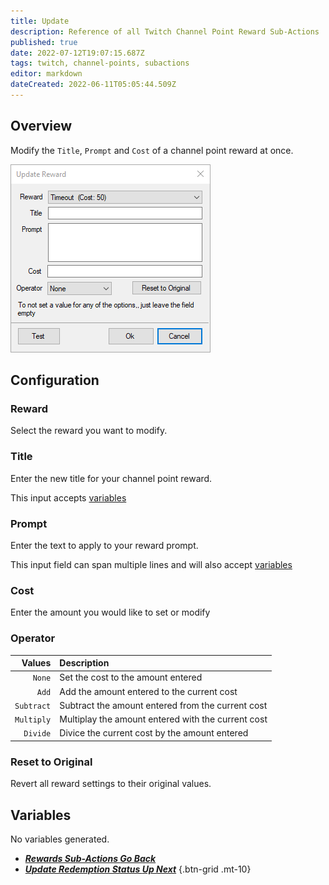 ```yaml
---
title: Update
description: Reference of all Twitch Channel Point Reward Sub-Actions
published: true
date: 2022-07-12T19:07:15.687Z
tags: twitch, channel-points, subactions
editor: markdown
dateCreated: 2022-06-11T05:05:44.509Z
---
```


## Overview
Modify the `Title`, `Prompt` and `Cost` of a channel point reward at once.

![update_reward.png](/update_reward.png)

## Configuration
### Reward
Select the reward you want to modify.

### Title
Enter the new title for your channel point reward.

This input accepts [variables](/en/Variables)

### Prompt
Enter the text to apply to your reward prompt.

This input field can span multiple lines and will also accept [variables](/en/Variables)

### Cost
Enter the amount you would like to set or modify

### Operator
|     Values | Description                                        |
| ----------:|:-------------------------------------------------- |
|     `None` | Set the cost to the amount entered                 |
|      `Add` | Add the amount entered to the current cost         |
| `Subtract` | Subtract the amount entered from the current cost  |
| `Multiply` | Multiplay the amount entered with the current cost |
|   `Divide` | Divice the current cost by the amount entered      |

### Reset to Original
Revert all reward settings to their original values.

## Variables
No variables generated.


- [<i class="mdi mdi-chevron-left"></i>***Rewards Sub-Actions ***Go Back******](/en/Sub-Actions/Rewards)
- [<i class="mdi mdi-twitch text--twitch"></i>***Update Redemption Status ***Up Next******](/en/Sub-Actions/Rewards/Update-Redemption-Status)
{.btn-grid .mt-10}